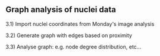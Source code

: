 ## Graph analysis of nuclei data

3.1) Import nuclei coordinates from Monday's image analysis

3.2) Generate graph with edges based on proximity

3.3) Analyse graph: e.g. node degree distribution, etc...